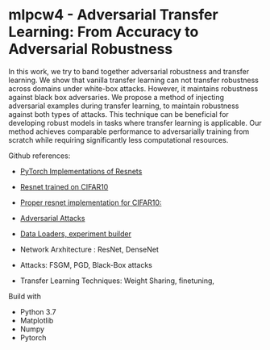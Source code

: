 # mlpcw4 - Adversarial Transfer Learning: From Accuracy to Adversarial Robustness

In this work, we try to band together adversarial robustness and transfer learning. We show that vanilla transfer learning can not transfer robustness across domains under white-box attacks. However, it maintains robustness against black box adversaries. We propose a method of injecting adversarial examples during transfer learning, to maintain robustness against both types of attacks. This technique can be beneficial for developing robust models in tasks where transfer learning is applicable. Our method achieves comparable performance to adversarially training from scratch while requiring significantly less computational resources.




Github references:

* [PyTorch Implementations of Resnets](https://github.com/pytorch/vision/blob/master/torchvision/models/resnet.py)

* [Resnet trained on CIFAR10](https://github.com/kuangliu/pytorch-cifar)

* [Proper resnet implementation for CIFAR10:](https://github.com/akamaster/pytorch_resnet_cifar10)

* [Adversarial Attacks]( https://github.com/wanglouis49/pytorch-adversarial_box/blob/master/mnist_adv_train.py?fbclid=IwAR33o24Orm2MBaIiErR-hxcr6sZX-XXcOtt72r-hTuo3nYBDdtx6Ng_raOM)

* [Data Loaders, experiment builder](https://github.com/CSTR-Edinburgh/mlpractical/tree/mlp2018-9/mlp_cluster_tutorial)

* Network Arxhitecture : ResNet, DenseNet
* Attacks: FSGM, PGD, Black-Box attacks
* Transfer Learning Techniques: Weight Sharing, finetuning, 

Build with

* Python 3.7
* Matplotlib
* Numpy
* Pytorch

